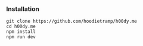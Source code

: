
### Installation
```
git clone https://github.com/hoodietramp/h00dy.me
cd h00dy.me
npm install
npm run dev
```
